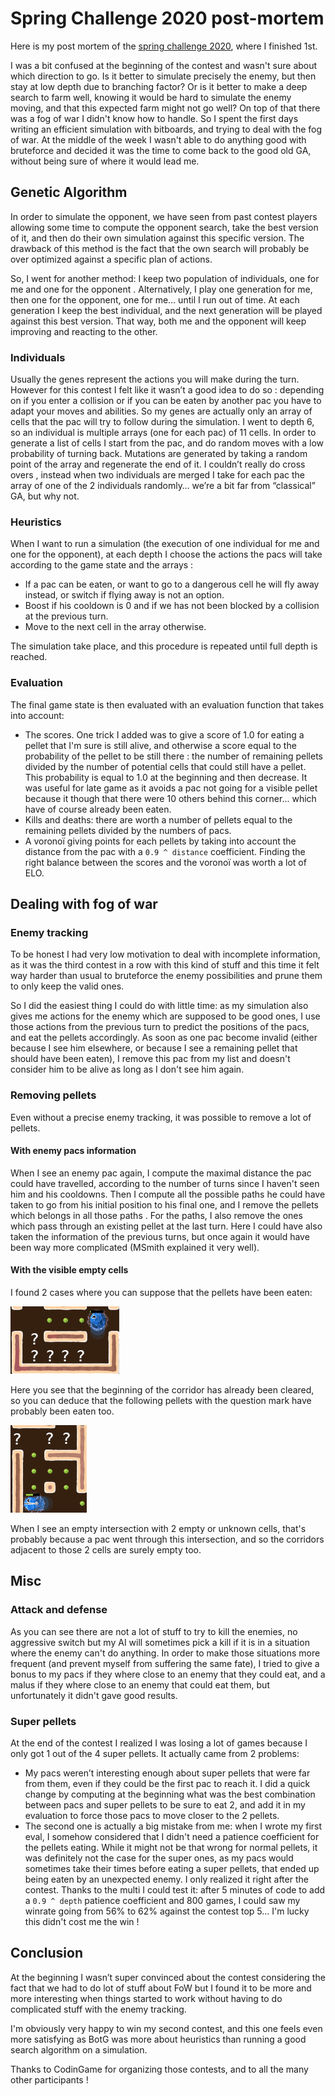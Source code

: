 # Spring Challenge 2020 post-mortem
Here is my post mortem of the [spring challenge 2020](https://www.codingame.com/contests/spring-challenge-2020), where I finished 1st.

I was a bit confused at the beginning of the contest and wasn't sure about which direction to go. 
 Is it better to simulate precisely the enemy, 
but then stay at low depth due to branching factor? Or is it better to make a deep search to farm well, knowing it would
 be hard to simulate the enemy moving, and that this expected farm might not go well? On top of that there was a fog of war I didn't know how to handle. So I spent the first
 days writing an efficient simulation with bitboards, and trying to deal with the fog of war. 
 At the middle of the week I wasn't able to do anything good with bruteforce and decided it was the time to come back to the good old GA,
 without being sure of where it would lead me.

## Genetic Algorithm

In order to simulate the opponent, we have seen from past contest players allowing some time to compute the opponent 
search, take the best version of it, and then do their own simulation against this specific version. The drawback of
 this method is the fact that the own search will probably be over optimized against a specific plan of actions.

So, I went for another method: I keep two population of individuals, one for me and one for the opponent
. Alternatively, I play one generation for me, then one for the opponent, one for me… until I run out of time. 
At each generation I keep the best individual, and the next generation will be played against this best version. 
That way, both me and the opponent will keep improving and reacting to the other. 

### Individuals
Usually the genes represent the actions you will make during the turn. However for this contest I felt like it wasn’t a 
good idea to do so : depending on if you enter a collision or if you can be eaten by another pac you have to adapt your
 moves and abilities. So my genes are actually only an array of cells that the pac will try to follow during the 
 simulation. I went to depth 6, so an individual is multiple arrays (one for each pac) of 11 cells. In order to generate 
 a list of cells I start from the pac, and do random moves with a low probability of turning back. Mutations are
  generated by taking a random point of the array and regenerate the end of it. I couldn’t really do cross overs
  , instead 
  when two individuals are merged I take for each pac the array of one of the 2 individuals randomly… we’re a bit far 
  from “classical” GA, but why not.

### Heuristics
When I want to run a simulation (the execution of one individual for me and one for the opponent), at each depth I
 choose the actions the pacs will take according to the game state and the arrays : 
-	If a pac can be eaten, or want to go to a dangerous cell he will fly away instead, or switch if flying away is not an option.
-	Boost if his cooldown is 0 and if we has not been blocked by a collision at the previous turn.
-	Move to the next cell in the array otherwise.

The simulation take place, and this procedure is repeated until full depth is reached. 

### Evaluation

The final game state is then evaluated with an evaluation function that takes into account:
-	The scores. One trick I added was to give a score of 1.0 for eating a pellet that I'm sure is still alive, and otherwise 
a score equal to the probability of the pellet to be still there : the number of remaining pellets divided by the number of 
potential cells that could still have a pellet. This probability is equal to 1.0 at the beginning and then decrease. It
 was useful 
for late game as it avoids a pac not going for a visible pellet because it though that there were 10 others behind this corner...
which have of course already been eaten.
-	Kills and deaths: there are worth a number of pellets equal to the remaining pellets divided by the numbers of
 pacs.
-	A voronoï giving points for each pellets by taking into account the distance from the pac with a `0.9 ^ distance` coefficient. Finding the right balance between the scores and the voronoï was worth a lot of ELO.

## Dealing with fog of war

### Enemy tracking

To be honest I had very low motivation to deal with incomplete information, as it was the third contest in a row with
 this kind of stuff and this time it felt way harder than usual to bruteforce the enemy possibilities and prune them
  to only keep the valid ones.
  
  So I did the easiest thing I could do with little time: as my simulation also gives me actions for the enemy which
   are supposed to be good ones, I use those actions from the previous turn to predict the positions of the pacs, and eat the pellets
    accordingly. As soon as one pac become invalid (either because I see him elsewhere, or because I see a remaining
     pellet that should have been eaten), I remove this pac from my list and doesn't consider him to be alive as long as
      I don't see him again.  

### Removing pellets

Even without a precise enemy tracking, it was possible to remove a lot of pellets. 

#### With enemy pacs information

When I see an enemy pac again, I compute the maximal distance the pac could have travelled, according to
 the number of turns since I haven't seen him and his cooldowns. Then I compute all the possible paths he could have
  taken to go from his initial position to his final one, and I remove the pellets which belongs in all those paths
  . For the paths, I also remove the ones which pass through an existing pellet at the last turn. Here I could have also
   taken
   the information of the previous turns, but once again it would have been way more complicated (MSmith explained it
    very well). 
   
#### With the visible empty cells

I found 2 cases where you can suppose that the pellets have been eaten:

![corridor](corridor.png)

Here you see that the beginning of the corridor has already been cleared, so you can deduce that the following
 pellets with the question mark have probably been eaten too.
 
![intersection](intersection.png)
 
 When I see an empty intersection with 2 empty or unknown cells, that's probably because a pac went through this
  intersection, and so the corridors adjacent to those 2 cells are surely empty too. 
  
## Misc

### Attack and defense

As you can see there are not a lot of stuff to try to kill the enemies, no aggressive switch but my AI will sometimes
 pick a
kill if it is in a situation where the enemy can't do anything. In order to make those situations more frequent (and prevent
myself from suffering the same fate), I tried to give a bonus to my pacs if they where close to an enemy
 that they could eat, and a malus if they where close to an enemy that could eat them, but unfortunately it didn't gave good
  results. 

### Super pellets
At the end of the contest I realized I was losing a lot of games because I only got 1 out of the 4 super pellets. It
 actually came from 2 problems:
-	My pacs weren’t interesting enough about super pellets that were far from them, even if they could be the first
 pac to reach it. I did a quick change by computing at the beginning what was the best combination between pacs and
  super pellets to be sure to eat 2, and add it in my evaluation to force those pacs to move closer to the 2 pellets.
- The second one is actually a big mistake from me: when I wrote my first eval, I somehow considered that I didn't
 need a patience coefficient for the pellets eating. While it might not be that wrong for normal pellets, it was
  definitely not the case for the super ones, as my pacs would sometimes take their times before eating a super
   pellets, that ended up being eaten by an unexpected enemy. I only realized it right after the contest. Thanks to the
    multi I could test it: after 5 minutes of code to add a `0.9 ^ depth` patience coefficient and 800 games, I could saw my 
    winrate going from 56% to 62% against the contest top 5... I'm lucky this didn't cost me the win !

## Conclusion

At the beginning I wasn’t super convinced about the contest considering the fact that we had to do lot of stuff about
 FoW but I found it to be more and more interesting when things started to work without having to do complicated stuff 
with the enemy tracking.

I'm obviously very happy to win my second contest, and this one feels even more satisfying as BotG was more about 
heuristics than running a good search algorithm on a simulation. 

Thanks to CodinGame for organizing those contests, and to all the many other participants !

